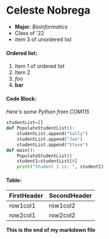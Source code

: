 # Celeste Nobrega

* **Major**: *Bioinformatics*
* Class of '22
* item 3 of unordered list

#### Ordered list:

1. Item 1 of ordered list
2. Item 2
3. *foo* 
4. **bar**

#### Code Block:

*Here's some Python from COM115*

```python
studentList=[]
def PopulateStudentList():
    studentList.append("Sally")
    studentList.append("Joe")
    studentList.append("Steve")
def main():
    PopulateStudentList()
    student1=studentList[0]
    print("Student 1 is: ", student1)

```

#### Table:

FirstHeader|SecondHeader
-----------|------------
row1col1|row1col2
row2col1|row2col2

**This is the end of my markdown file**